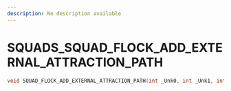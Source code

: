 ```yaml
---
description: No description available 
---
```


# SQUADS\_SQUAD_FLOCK_ADD_EXTERNAL_ATTRACTION_PATH

```cpp
void SQUAD_FLOCK_ADD_EXTERNAL_ATTRACTION_PATH(int _Unk0, int _Unk1, int _Unk2, int _Unk3, int _Unk4, int _Unk5, int _Unk6);
```